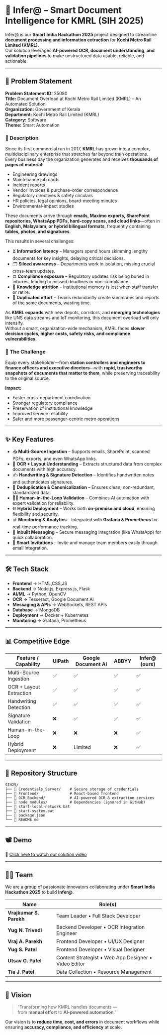 # 🚆 Infer@ – Smart Document Intelligence for KMRL (SIH 2025)

Infer@ is our **Smart India Hackathon 2025** project designed to streamline **document processing and information extraction** for **Kochi Metro Rail Limited (KMRL)**.  
Our solution leverages **AI-powered OCR, document understanding, and validation pipelines** to make unstructured data usable, reliable, and actionable.

---

## 📝 Problem Statement

**Problem Statement ID:** 25080  
**Title:** Document Overload at Kochi Metro Rail Limited (KMRL) – An Automated Solution  
**Organization:** Government of Kerala  
**Department:** Kochi Metro Rail Limited (KMRL)  
**Category:** Software  
**Theme:** Smart Automation  

### 📖 Description

Since its first commercial run in 2017, **KMRL** has grown into a complex, multidisciplinary enterprise that stretches far beyond train operations.  
Every business day the organization generates and receives **thousands of pages of material**:

- Engineering drawings  
- Maintenance job cards  
- Incident reports  
- Vendor invoices & purchase-order correspondence  
- Regulatory directives & safety circulars  
- HR policies, legal opinions, board-meeting minutes  
- Environmental-impact studies  

These documents arrive through **emails, Maximo exports, SharePoint repositories, WhatsApp PDFs, hard-copy scans, and cloud links**—often in **English, Malayalam, or hybrid bilingual formats**, frequently containing **tables, photos, and signatures**.  

This results in several challenges:

- ⏳ **Information latency** – Managers spend hours skimming lengthy documents for key insights, delaying critical decisions.  
- 🗂️ **Siloed awareness** – Departments work in isolation, missing crucial cross-team updates.  
- ⚖️ **Compliance exposure** – Regulatory updates risk being buried in inboxes, leading to missed deadlines or non-compliance.  
- 🧠 **Knowledge attrition** – Institutional memory is lost when staff transfer or retire.  
- 🔄 **Duplicated effort** – Teams redundantly create summaries and reports of the same documents, wasting time.  

As **KMRL expands** with new depots, corridors, and **emerging technologies** like UNS data streams and IoT monitoring, this document overload will only intensify.  
Without a smart, organization-wide mechanism, KMRL faces **slower decision cycles, higher costs, safety risks, and compliance vulnerabilities**.  

### 🎯 The Challenge

Equip every stakeholder—from **station controllers and engineers to finance officers and executive directors**—with **rapid, trustworthy snapshots of documents that matter to them**, while preserving traceability to the original source.  

**Impact:**  
- Faster cross-department coordination  
- Stronger regulatory compliance  
- Preservation of institutional knowledge  
- Improved service reliability  
- Safer and more passenger-centric metro operations  

---

## ✨ Key Features

- 📥 **Multi-Source Ingestion** – Supports emails, SharePoint, scanned PDFs, exports, and even WhatsApp links.  
- 🔎 **OCR + Layout Understanding** – Extracts structured data from complex documents with high accuracy.  
- ✍️ **Handwriting & Signature Detection** – Identifies handwritten notes and authenticates signatures.  
- 🧹 **Deduplication & Canonicalization** – Ensures clean, non-redundant, standardized data.  
- 👨‍💻 **Human-in-the-Loop Validation** – Combines AI automation with expert validation for reliability.  
- 🌐 **Hybrid Deployment** – Works both **on-premise and cloud**, ensuring flexibility and security.  
- 📊 **Monitoring & Analytics** – Integrated with **Grafana & Prometheus** for real-time performance tracking.  
- 💬 **Inbuilt Messaging** – Secure messaging integration (like WhatsApp) for quick collaboration.  
- 📧 **Smart Invitations** – Invite and manage team members easily through email integration.  

---

## 🛠️ Tech Stack

- **Frontend** → HTML,CSS,JS  
- **Backend** → Node.js, Express.js, Flask
- **AI/ML** → Python, OpenCV
- **OCR** → Tesseract, Google Document AI  
- **Messaging & APIs** → WebSockets, REST APIs  
- **Database** → MongoDB  
- **Deployment** → Docker + Kubernetes  
- **Monitoring** → Grafana, Prometheus  

---

## 📊 Competitive Edge

| Feature / Capability | UiPath | Google Document AI | ABBYY | **Infer@ (ours)** |
|-----------------------|--------|---------------------|-------|-------------------|
| Multi-Source Ingestion | ✅ | ✅ | ✅ | ✅ |
| OCR + Layout Extraction | ✅ | ✅ | ✅ | ✅ |
| Handwriting Detection | ✅ | ✅ | ✅ | ✅ |
| Signature Validation | ❌ | ✅ | ✅ | ✅ |
| Human-in-the-Loop | ❌ | ❌ | ❌ | ✅ |
| Hybrid Deployment | ❌ | Limited | ❌ | ✅ |

---

## 📂 Repository Structure
```
SIH25/
├── 📁 Credentials_Server/    # Secure storage of credentials
├── 📁 Frontend/              # React-based frontend
├── 📁 OCR_Backend/           # AI-powered OCR & extraction services
├── 📁 node_modules/          # Dependencies (ignored in GitHub)
├── 📄 start-local-network.bat
├── 📄 start-system.bat
├── 📄 package.json
└── 📄 README.md
```

---

## 📽️ Demo
🔗 [Click here to watch our solution video](https://drive.google.com/file/d/1avSMbWBuqz7W4FwSi-brYzF4bMKDY1EO/view)

--- 

## 👨‍💻 Team

We are a group of passionate innovators collaborating under **Smart India Hackathon 2025** to build **Infer@**.

| Name               | Role(s) |
|--------------------|-----------------------------------------------------------|
| **Vrajkumar S. Parekh** | Team Leader • Full Stack Developer |
| **Yug N. Trivedi**      | Backend Developer • OCR Integration Engineer |
| **Vraj A. Parekh**      | Frontend Developer • UI/UX Designer |
| **Yug S. Patel**        | Frontend Developer • Visual Designer |
| **Utsav G. Patel**      | Content Strategist • Web App Designer • Video Editor |
| **Tia J. Patel**        | Data Collection • Resource Management |

---

## 🎯 Vision

<!-- <p align="center">
  <img src="Frontend/20250914_234002.png" width="180" height="180" alt="Vision Icon"/>
</p> -->

> “Transforming how KMRL handles documents —  
> from **manual effort** to **AI-powered automation**.”

Our vision is to **reduce time, cost, and errors** in document workflows while ensuring **accuracy, compliance, and efficiency** at scale.
